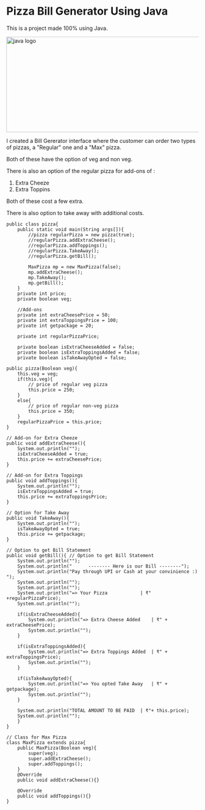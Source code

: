 # Pizza Bill Generator Using Java
This is a project made 100% using Java.


<img src="https://static.vecteezy.com/system/resources/thumbnails/003/222/374/small/black-and-white-doodle-background-for-a-pizzeria-theme-vector.jpg" alt="java logo" style="height: 250px; width:600; display: absolute; right: 20px; top: 20px;"/>


I created a Bill Gererator interface where the customer can order two types of pizzas, a "Regular" one and a "Max" pizza.


Both of these have the option of veg and non veg.


There is also an option of the regular pizza for add-ons of :
1. Extra Cheeze
2. Extra Toppins


Both of these cost a few extra.


There is also option to take away with additional costs.
```
public class pizza{
    public static void main(String args[]){
        //pizza regularPizza = new pizza(true);
        //regularPizza.addExtraCheese();
        //regularPizza.addToppings();
        //regularPizza.TakeAway();
        //regularPizza.getBill();

        MaxPizza mp = new MaxPizza(false);
        mp.addExtraCheese();
        mp.TakeAway();
        mp.getBill();
    }
    private int price;
    private boolean veg;

    //Add-ons
    private int extraCheesePrice = 50;
    private int extraToppingsPrice = 100;
    private int getpackage = 20;

    private int regularPizzaPrice;

    private boolean isExtraCheeseAdded = false;
    private boolean isExtraToppingsAdded = false;
    private boolean isTakeAwayOpted = false;

public pizza(Boolean veg){
    this.veg = veg;
    if(this.veg){
        // price of regular veg pizza
        this.price = 250;
    }
    else{
        // price of regular non-veg pizza
        this.price = 350;
    }
    regularPizzaPrice = this.price;
}

// Add-on for Extra Cheeze
public void addExtraCheese(){
    System.out.println("");
    isExtraCheeseAdded = true;
    this.price += extraCheesePrice;
}

// Add-on for Extra Toppings
public void addToppings(){
    System.out.println("");
    isExtraToppingsAdded = true;
    this.price += extraToppingsPrice;
}

// Option for Take Away
public void TakeAway(){
    System.out.println("");
    isTakeAwayOpted = true;
    this.price += getpackage;
}

// Option to get Bill Statement
public void getBill(){ // Option to get Bill Statement
    System.out.println("");
    System.out.println("      -------- Here is our Bill --------");
    System.out.println("Pay through UPI or Cash at your convinience :) ");
    System.out.println("");
    System.out.println("");
    System.out.println("=> Your Pizza            | ₹" +regularPizzaPrice);
    System.out.println("");

    if(isExtraCheeseAdded){
        System.out.println("=> Extra Cheese Added    | ₹" + extraCheesePrice);
        System.out.println("");
    }

    if(isExtraToppingsAdded){
        System.out.println("=> Extra Toppings Added  | ₹" + extraToppingsPrice);
        System.out.println("");
    }
    
    if(isTakeAwayOpted){
        System.out.println("=> You opted Take Away   | ₹" + getpackage);
        System.out.println("");
    }

    System.out.println("TOTAL AMOUNT TO BE PAID  | ₹"+ this.price);
    System.out.println("");
    }
}

// Class for Max Pizza
class MaxPizza extends pizza{
    public MaxPizza(Boolean veg){
        super(veg);
        super.addExtraCheese();
        super.addToppings();
    }
    @Override
    public void addExtraCheese(){}

    @Override
    public void addToppings(){}
}
```
